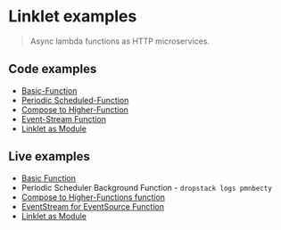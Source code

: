 # Linklet examples

> Async lambda functions as HTTP microservices.

## Code examples

* [Basic-Function](basic-function/README.md)
* [Periodic Scheduled-Function](periodic-scheduled-function/README.md)
* [Compose to Higher-Function](compose-to-higher-function/README.md)
* [Event-Stream Function](event-stream-function/README.md)
* [Linklet as Module](linklet-as-module/README.md)

## Live examples

* [Basic Function](https://dmrmzbzr.cloud.dropstack.run)
* Periodic Scheduler Background Function - `dropstack logs pmnbecty`
* [Compose to Higher-Functions function](https://klkaanot.cloud.dropstack.run)
* [EventStream for EventSource Function](https://uxcqcpig.cloud.dropstack.run)
* [Linklet as Module](https://vzhpopop.cloud.dropstack.run)